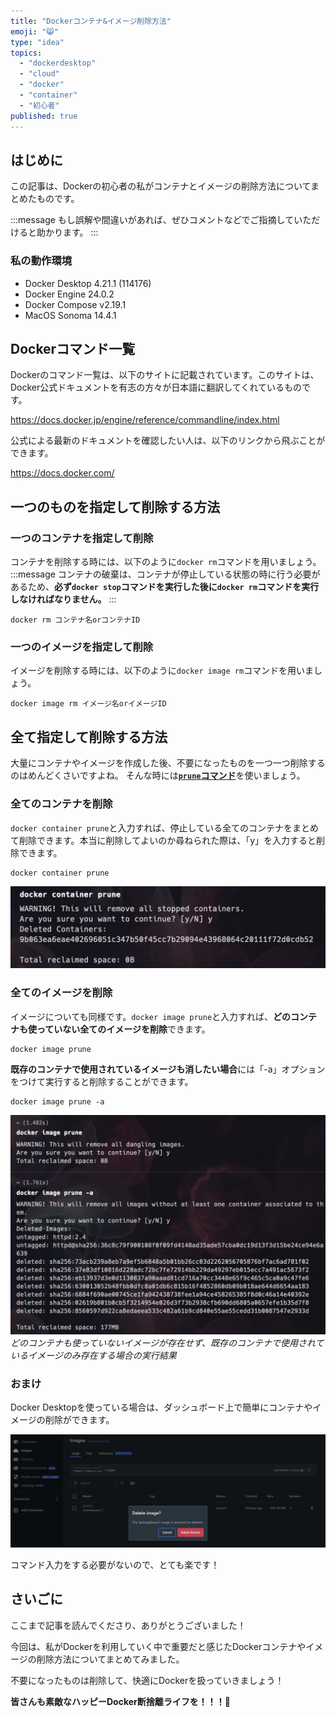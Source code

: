 ```yaml
---
title: "Dockerコンテナ&イメージ削除方法"
emoji: "😸"
type: "idea"
topics:
  - "dockerdesktop"
  - "cloud"
  - "docker"
  - "container"
  - "初心者"
published: true
---
```


## はじめに

この記事は、Dockerの初心者の私がコンテナとイメージの削除方法についてまとめたものです。

:::message
もし誤解や間違いがあれば、ぜひコメントなどでご指摘していただけると助かります。
:::

### 私の動作環境

- Docker Desktop 4.21.1 (114176)
- Docker Engine 24.0.2
- Docker Compose v2.19.1
- MacOS Sonoma 14.4.1

## Dockerコマンド一覧

Dockerのコマンド一覧は、以下のサイトに記載されています。このサイトは、Docker公式ドキュメントを有志の方々が日本語に翻訳してくれているものです。

https://docs.docker.jp/engine/reference/commandline/index.html

公式による最新のドキュメントを確認したい人は、以下のリンクから飛ぶことができます。

https://docs.docker.com/

## 一つのものを指定して削除する方法

### 一つのコンテナを指定して削除

コンテナを削除する時には、以下のように`docker rm`コマンドを用いましょう。
:::message
コンテナの破棄は、コンテナが停止している状態の時に行う必要があるため、**必ず`docker stop`コマンドを実行した後に`docker rm`コマンドを実行しなければなりません。**
:::

```
docker rm コンテナ名orコンテナID
```
### 一つのイメージを指定して削除

イメージを削除する時には、以下のように`docker image rm`コマンドを用いましょう。

```
docker image rm イメージ名orイメージID
```

## 全て指定して削除する方法

大量にコンテナやイメージを作成した後、不要になったものを一つ一つ削除するのはめんどくさいですよね。
そんな時には[**`prune`コマンド**](https://docs.docker.jp/config/pruning.html)を使いましょう。

### 全てのコンテナを削除

`docker container prune`と入力すれば、停止している全てのコンテナをまとめて削除できます。本当に削除してよいのか尋ねられた際は、「y」を入力すると削除できます。

```
docker container prune
```

![](/images/sankaku15/4.png)

### 全てのイメージを削除

イメージについても同様です。`docker image prune`と入力すれば、**どのコンテナも使っていない全てのイメージを削除**できます。

```
docker image prune
```

**既存のコンテナで使用されているイメージも消したい場合**には「-a」オプションをつけて実行すると削除することができます。

```
docker image prune -a
```

![](/images/sankaku15/5.png)
*どのコンテナも使っていないイメージが存在せず、既存のコンテナで使用されているイメージのみ存在する場合の実行結果*


### おまけ

Docker Desktopを使っている場合は、ダッシュボード上で簡単にコンテナやイメージの削除ができます。

![](/images/sankaku15/2.png)

コマンド入力をする必要がないので、とても楽です！

## さいごに

ここまで記事を読んでくださり、ありがとうございました！

今回は、私がDockerを利用していく中で重要だと感じたDockerコンテナやイメージの削除方法についてまとめてみました。

不要になったものは削除して、快適にDockerを扱っていきましょう！

**皆さんも素敵なハッピーDocker断捨離ライフを！！！🌸**
